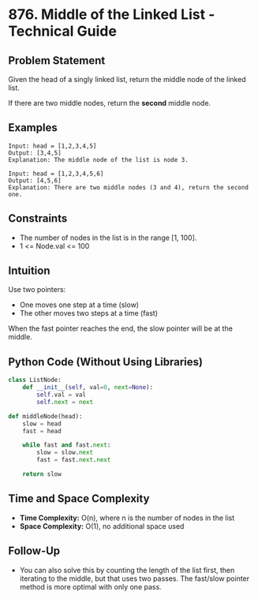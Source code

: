# 876. Middle of the Linked List - Technical Guide

## Problem Statement
Given the head of a singly linked list, return the middle node of the linked list.

If there are two middle nodes, return the **second** middle node.

## Examples
```plaintext
Input: head = [1,2,3,4,5]
Output: [3,4,5]
Explanation: The middle node of the list is node 3.

Input: head = [1,2,3,4,5,6]
Output: [4,5,6]
Explanation: There are two middle nodes (3 and 4), return the second one.
```

## Constraints
- The number of nodes in the list is in the range [1, 100].
- 1 <= Node.val <= 100

## Intuition
Use two pointers:
- One moves one step at a time (slow)
- The other moves two steps at a time (fast)

When the fast pointer reaches the end, the slow pointer will be at the middle.

## Python Code (Without Using Libraries)
```python
class ListNode:
    def __init__(self, val=0, next=None):
        self.val = val
        self.next = next

def middleNode(head):
    slow = head
    fast = head

    while fast and fast.next:
        slow = slow.next
        fast = fast.next.next

    return slow
```

## Time and Space Complexity
- **Time Complexity:** O(n), where n is the number of nodes in the list
- **Space Complexity:** O(1), no additional space used

## Follow-Up
- You can also solve this by counting the length of the list first, then iterating to the middle, but that uses two passes. The fast/slow pointer method is more optimal with only one pass.